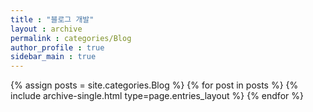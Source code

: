 ```yaml
---
title : "블로그 개발"
layout : archive
permalink : categories/Blog
author_profile : true
sidebar_main : true
---
```


{% assign posts = site.categories.Blog %}
{% for post in posts %} {% include archive-single.html type=page.entries_layout %} {% endfor %}
